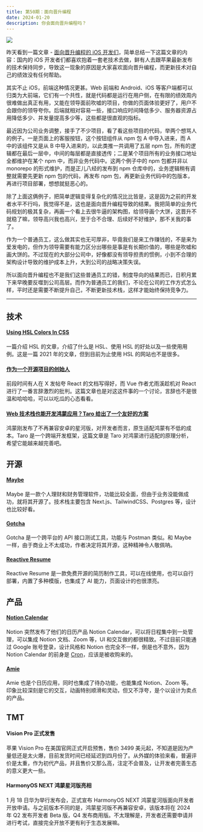 ```yaml
---
title: 第50期：面向晋升编程
date: 2024-01-20
description: 你会面向晋升编程吗？
---
```


![](/static/weekly/issue-50-cover.jpg)

昨天看到一篇文章 - [面向晋升编程的 iOS 开发们](https://medium.com/@davidhu-sg/面向晋升编程的ios开发们-5f0c438984dc)，简单总结一下这篇文章的内容：国内的 iOS 开发者们都喜欢抱着一套老技术去做，鲜有人去跟苹果最新发布的技术保持同步，导致这一现象的原因是大家喜欢面向晋升编程，而更新技术对自己的绩效没有任何帮助。

其实不止 iOS，前端这种情况更甚。Web 前端和 Android、iOS 等客户端都可以归类为大前端，它们有一个共性，就是代码都是运行在用户侧，在有限的绩效周内很难做出真正有用，又能在领导面前吹嘘的项目，你做的页面体验更好了，用户不会跟你的领导夸你。后端就相对容易一些，接口响应时间降低多少、服务器资源占用降低多少、并发量提高多少等，这些都是很直观的指标。

最近因为公司业务调整，接手了不少项目，看了看这些项目的代码，举两个想骂人的例子。一是页面上的客服按钮，这个按钮组件从 npm 包 A 中导入进来，而 A 中的该组件又是从 B 中导入进来的，以此类推一共调用了五层 npm 包，所有的逻辑都在最后一层中，中间的每层都是直接透传；二是某个项目所有的业务接口地址全都维护在某个 npm 中，而非业务代码中。这两个例子中的 npm 包都并非以 monorepo 的形式维护，而是正儿八经的发布到 npm 仓库中的，业务逻辑稍有调整就需要先更新 npm 包的代码，再发布 npm 包，再更新业务代码中的包版本，再进行项目部署，想想就挺恶心的。

除了上面这俩例子，把简单逻辑变得复杂化的情况比比皆是，这是因为之前的开发者水平不行吗，我觉得不是，这也是面向晋升编程导致的结果。我把简单的业务代码规划的极其复杂，再画一个看上去很牛逼的架构图，给领导画个大饼，这晋升不就稳了嘛，领导高兴我也高兴，至于合不合理、后续好不好维护，那不关我的事了。

作为一个普通员工，这么做其实也无可厚非，毕竟我们是来工作赚钱的，不是来为爱发电的，但作为领导需要有能力区分出哪些是事是有长期价值的，哪些是吹嘘和画大饼的。不过现在的大部分公司中，好像都没有领导担责的惯例，小到不合理的架构设计导致的维护成本上升，大到公司的战略决策失误。

所以面向晋升编程也不是我们这些普通员工的错，制度导向的结果而已，日积月累下来早晚要反噬到公司高层。而作为普通员工的我们，不论在公司的工作方式怎么样，平时还是需要不断提升自己，不断更新技术栈，这样才能始终保持竞争力。

<hr />

## 技术

#### [Using HSL Colors In CSS](https://www.smashingmagazine.com/2021/07/hsl-colors-css/)

一篇介绍 HSL 的文章，介绍了什么是 HSL、使用 HSL 的好处以及一些使用用例。这是一篇 2021 年的文章，但到目前为止使用 HSL 的网站也不是很多。

#### [作为一个开源项目的创始人](https://ttalk.im/2024/01/be-an-open-source-leader.html)

前段时间有人在 X 发帖夸 React 的文档写得好，而 Vue 作者尤雨溪趁机对 React 进行了一番言辞激烈的批判。这篇文章也是对这这件事的一个讨论，言辞也不是很温和哈哈哈，可以以吃瓜的心态看看。

#### [Web 技术栈也能开发鸿蒙应用？Taro 给出了一个友好的方案](https://mp.weixin.qq.com/s/4GUeIn-y0IREwDqGvA8wuQ)

鸿蒙刚发布了不再兼容安卓的星河版，对开发者而言，原生适配鸿蒙有不低的成本。Taro 是一个跨端开发框架，这篇文章是 Taro 对鸿蒙进行适配的原理分析，希望它能越来越完善吧。

## 开源

#### [Maybe](https://github.com/maybe-finance/maybe)

Maybe 是一款个人理财和财务管理软件，功能比较全面，但由于业务没能做成功，就将其开源了。技术栈主要包含 Next.js、TailwindCSS、Postgres 等，设计也比较好看。

#### [Gotcha](https://github.com/WhiteCosmos/Gotcha-Rest-Client)

Gotcha 是一个跨平台的 API 接口测试工具，功能与 Postman 类似。和 Maybe 一样，由于商业上不太成功，作者决定将其开源，这种精神令人敬佩呐。

#### [Reactive Resume](https://github.com/AmruthPillai/Reactive-Resume)

Reactive Resume 是一款免费开源的简历制作工具，可以在线使用，也可以自行部署，内置了多种模版，也集成了 AI 能力，页面设计的也很漂亮。

## 产品

#### [Notion Calendar](https://www.notion.so/product/calendar)

Notion 突然发布了他们的日历产品 Notion Calendar，可以将日程集中到一处管理，可以集成 Notion 文档、Zoom 等，UI 和交互做的都很精致。不过目前只能通过 Google 账号登录，设计风格和 Notion 也完全不一样，倒是也不意外，因为 Notion Calendar 的前身是 [Cron](https://cron.com)，应该是被收购来的。

#### [Amie](https://www.amie.so)

Amie 也是个日历应用，同时也集成了待办功能，也能集成 Notion、Zoom 等。印象比较深刻是它的交互，动画特别顺滑和灵动，但又不浮夸，是个以设计为卖点的产品。

## TMT

#### Vision Pro 正式发售

苹果 Vision Pro 在美国官网正式开启预售，售价 3499 美元起，不知道是因为产量低还是太火爆，目前发货时间已经延迟到四月份了。从外媒的体验来看，普遍评价是太重，作为初代产品，并且售价又那么高，注定不会普及，让开发者完善生态的意义更大一些。

#### HarmonyOS NEXT 鸿蒙星河版亮相

1 月 18 日华为举行发布会，正式宣布 HarmonyOS NEXT 鸿蒙星河版面向开发者开放申请。与之前版本不同的是，鸿蒙星河版不再兼容安卓，该版本将在 2024 年 Q2 发布开发者 Beta 版，Q4 发布商用版。不太理解是，开发者还需要申请并进行考试，直接完全开放不更有利于生态发展嘛。
